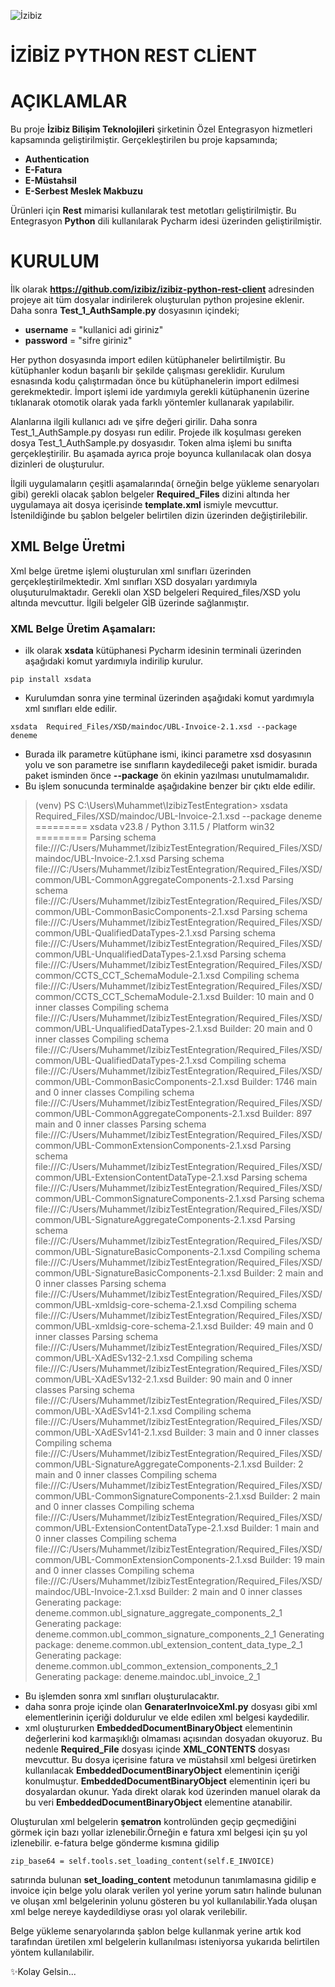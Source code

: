 

![İzibiz](https://izibiz.com.tr/wp-content/uploads/2022/11/400dpiLogo_trns.webp)
# İZİBİZ PYTHON REST CLİENT

# AÇIKLAMLAR

Bu proje **İzibiz Bilişim Teknolojileri** şirketinin Özel Entegrasyon hizmetleri kapsamında geliştirilmiştir. Gerçekleştirilen bu proje kapsamında;
 - **Authentication**
 - **E-Fatura**
 - **E-Müstahsil**
 - **E-Serbest Meslek Makbuzu**
 
Ürünleri için **Rest** mimarisi kullanılarak test metotları geliştirilmiştir. Bu Entegrasyon **Python** dili kullanılarak Pycharm idesi üzerinden geliştirilmiştir.

# KURULUM
İlk olarak **https://github.com/izibiz/izibiz-python-rest-client** adresinden projeye ait tüm dosyalar indirilerek oluşturulan python projesine eklenir. Daha sonra **Test_1_AuthSample.py** dosyasının içindeki;
 - **username** = "kullanici adi giriniz"
 - **password** = "sifre giriniz"

Her python dosyasında import edilen kütüphaneler belirtilmiştir. Bu kütüphanler kodun başarılı bir şekilde çalışması gereklidir. Kurulum esnasında kodu çalıştırmadan önce bu kütüphanelerin import edilmesi gerekmektedir. İmport işlemi ide yardımıyla gerekli kütüphanenin üzerine tıklanarak otomotik olarak yada farklı yöntemler kullanarak yapılabilir.

Alanlarına ilgili kullanıcı adı ve şifre değeri girilir. Daha sonra Test_1_AuthSample.py dosyası run edilir. Projede ilk koşulması gereken dosya Test_1_AuthSample.py dosyasıdır. Token alma işlemi bu sınıfta gerçekleştirilir.  Bu aşamada ayrıca proje boyunca kullanılacak olan dosya dizinleri de oluşturulur.

İlgili uygulamaların çeşitli aşamalarında( örneğin belge yükleme senaryoları gibi) gerekli olacak şablon belgeler **Required_Files** dizini altında her uygulamaya ait dosya içerisinde **template.xml** ismiyle mevcuttur. İstenildiğinde bu şablon belgeler belirtilen dizin üzerinden değiştirilebilir.

## XML Belge Üretmi
Xml belge üretme işlemi oluşturulan xml sınıfları üzerinden gerçekleştirilmektedir. Xml sınıfları XSD dosyaları yardımıyla oluşuturulmaktadır. Gerekli olan XSD belgeleri Required_files/XSD yolu altında mevcuttur. İlgili belgeler GİB üzerinde sağlanmıştır.

### XML Belge Üretim Aşamaları:
- ilk olarak **xsdata** kütüphanesi Pycharm idesinin terminali üzerinden aşağıdaki komut yardımıyla indirilip kurulur.
```
pip install xsdata
```
- Kurulumdan sonra yine terminal üzerinden aşağıdaki komut yardımıyla xml sınıfları elde edilir.
```
xsdata  Required_Files/XSD/maindoc/UBL-Invoice-2.1.xsd --package deneme
```
- Burada ilk parametre kütüphane ismi, ikinci parametre xsd dosyasının yolu ve son parametre ise sınıfların kaydedileceği paket ismidir. burada paket isminden önce **--package** ön ekinin yazılması unutulmamalıdır.
- Bu işlem sonucunda terminalde aşağıdakine benzer bir çıktı elde edilir.
  
>(venv) PS C:\Users\Muhammet\IzibizTestEntegration> xsdata  Required_Files/XSD/maindoc/UBL-Invoice-2.1.xsd --package deneme
>========= xsdata v23.8 / Python 3.11.5 / Platform win32 =========
>Parsing schema file:///C:/Users/Muhammet/IzibizTestEntegration/Required_Files/XSD/maindoc/UBL-Invoice-2.1.xsd
>Parsing schema file:///C:/Users/Muhammet/IzibizTestEntegration/Required_Files/XSD/common/UBL-CommonAggregateComponents-2.1.xsd
>Parsing schema file:///C:/Users/Muhammet/IzibizTestEntegration/Required_Files/XSD/common/UBL-CommonBasicComponents-2.1.xsd
>Parsing schema file:///C:/Users/Muhammet/IzibizTestEntegration/Required_Files/XSD/common/UBL-QualifiedDataTypes-2.1.xsd
>Parsing schema file:///C:/Users/Muhammet/IzibizTestEntegration/Required_Files/XSD/common/UBL-UnqualifiedDataTypes-2.1.xsd
>Parsing schema file:///C:/Users/Muhammet/IzibizTestEntegration/Required_Files/XSD/common/CCTS_CCT_SchemaModule-2.1.xsd
>Compiling schema file:///C:/Users/Muhammet/IzibizTestEntegration/Required_Files/XSD/common/CCTS_CCT_SchemaModule-2.1.xsd
>Builder: 10 main and 0 inner classes
>Compiling schema file:///C:/Users/Muhammet/IzibizTestEntegration/Required_Files/XSD/common/UBL-UnqualifiedDataTypes-2.1.xsd
>Builder: 20 main and 0 inner classes
>Compiling schema file:///C:/Users/Muhammet/IzibizTestEntegration/Required_Files/XSD/common/UBL-QualifiedDataTypes-2.1.xsd
>Compiling schema file:///C:/Users/Muhammet/IzibizTestEntegration/Required_Files/XSD/common/UBL-CommonBasicComponents-2.1.xsd
>Builder: 1746 main and 0 inner classes
>Compiling schema file:///C:/Users/Muhammet/IzibizTestEntegration/Required_Files/XSD/common/UBL-CommonAggregateComponents-2.1.xsd
>Builder: 897 main and 0 inner classes
>Parsing schema file:///C:/Users/Muhammet/IzibizTestEntegration/Required_Files/XSD/common/UBL-CommonExtensionComponents-2.1.xsd
>Parsing schema file:///C:/Users/Muhammet/IzibizTestEntegration/Required_Files/XSD/common/UBL-ExtensionContentDataType-2.1.xsd
>Parsing schema file:///C:/Users/Muhammet/IzibizTestEntegration/Required_Files/XSD/common/UBL-CommonSignatureComponents-2.1.xsd
>Parsing schema file:///C:/Users/Muhammet/IzibizTestEntegration/Required_Files/XSD/common/UBL-SignatureAggregateComponents-2.1.xsd
>Parsing schema file:///C:/Users/Muhammet/IzibizTestEntegration/Required_Files/XSD/common/UBL-SignatureBasicComponents-2.1.xsd
>Compiling schema file:///C:/Users/Muhammet/IzibizTestEntegration/Required_Files/XSD/common/UBL-SignatureBasicComponents-2.1.xsd
>Builder: 2 main and 0 inner classes
>Parsing schema file:///C:/Users/Muhammet/IzibizTestEntegration/Required_Files/XSD/common/UBL-xmldsig-core-schema-2.1.xsd
>Compiling schema file:///C:/Users/Muhammet/IzibizTestEntegration/Required_Files/XSD/common/UBL-xmldsig-core-schema-2.1.xsd
>Builder: 49 main and 0 inner classes
>Parsing schema file:///C:/Users/Muhammet/IzibizTestEntegration/Required_Files/XSD/common/UBL-XAdESv132-2.1.xsd
>Compiling schema file:///C:/Users/Muhammet/IzibizTestEntegration/Required_Files/XSD/common/UBL-XAdESv132-2.1.xsd
>Builder: 90 main and 0 inner classes
>Parsing schema file:///C:/Users/Muhammet/IzibizTestEntegration/Required_Files/XSD/common/UBL-XAdESv141-2.1.xsd
>Compiling schema file:///C:/Users/Muhammet/IzibizTestEntegration/Required_Files/XSD/common/UBL-XAdESv141-2.1.xsd
>Builder: 3 main and 0 inner classes
>Compiling schema file:///C:/Users/Muhammet/IzibizTestEntegration/Required_Files/XSD/common/UBL-SignatureAggregateComponents-2.1.xsd
>Builder: 2 main and 0 inner classes
>Compiling schema file:///C:/Users/Muhammet/IzibizTestEntegration/Required_Files/XSD/common/UBL-CommonSignatureComponents-2.1.xsd
>Builder: 2 main and 0 inner classes
>Compiling schema file:///C:/Users/Muhammet/IzibizTestEntegration/Required_Files/XSD/common/UBL-ExtensionContentDataType-2.1.xsd
>Builder: 1 main and 0 inner classes
>Compiling schema file:///C:/Users/Muhammet/IzibizTestEntegration/Required_Files/XSD/common/UBL-CommonExtensionComponents-2.1.xsd
>Builder: 19 main and 0 inner classes
>Compiling schema file:///C:/Users/Muhammet/IzibizTestEntegration/Required_Files/XSD/maindoc/UBL-Invoice-2.1.xsd
>Builder: 2 main and 0 inner classes
>Generating package: deneme.common.ubl_signature_aggregate_components_2_1
>Generating package: deneme.common.ubl_common_signature_components_2_1
>Generating package: deneme.common.ubl_extension_content_data_type_2_1
>Generating package: deneme.common.ubl_common_extension_components_2_1
>Generating package: deneme.maindoc.ubl_invoice_2_1

- Bu işlemden sonra xml sınıfları oluşturulacaktır.
- daha sonra proje içinde olan **GenaraterInvoiceXml.py** dosyası gibi xml elementlerinin içeriği doldurulur ve elde edilen xml belgesi kaydedilir.
- xml oluştururken **EmbeddedDocumentBinaryObject** elementinin değerlerini kod karmaşıklığı olmaması açısından dosyadan okuyoruz. Bu nedenle **Required_File** dosyası içinde **XML_CONTENTS** dosyası mevcuttur. Bu dosya içerisine  fatura ve müstahsil xml belgesi üretirken kullanılacak **EmbeddedDocumentBinaryObject** elementinin içeriği konulmuştur. **EmbeddedDocumentBinaryObject** elementinin içeri bu dosyalardan okunur. Yada direkt olarak kod üzerinden manuel olarak da bu veri **EmbeddedDocumentBinaryObject** elementine atanabilir.

Oluşturulan xml belgelerin **şematron** kontrolünden geçip geçmediğini görmek için bazı yollar izlenebilir.Örneğin e fatura xml belgesi için şu yol izlenebilir.
e-fatura belge gönderme kısmına gidilip 
```
zip_base64 = self.tools.set_loading_content(self.E_INVOICE)
```
satırında bulunan **set_loading_content** metodunun tanımlamasına gidilip e invoice için belge yolu olarak verilen yol yerine yorum satırı halinde bulunan ve oluşan xml belgelerinin yolunu gösteren bu yol kullanılabilir.Yada oluşan xml belge nereye kaydedildiyse orası yol olarak verilebilir.

Belge yükleme senaryolarında şablon belge kullanmak yerine artık kod tarafından üretilen xml belgelerin kullanılması isteniyorsa yukarıda belirtilen yöntem kullanılabilir.

✨Kolay Gelsin...
